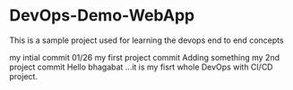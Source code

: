 # DevOps-Demo-WebApp
This is a sample project used for learning the devops end to end concepts

my intial commit 01/26
my first project commit
Adding something
my 2nd project commit
Hello bhagabat ...it is my fisrt whole DevOps with CI/CD project. 

